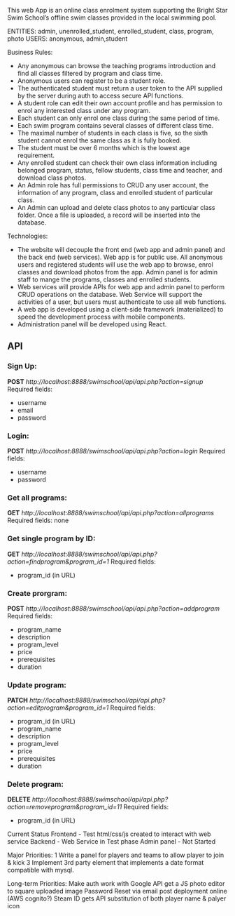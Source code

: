 This web App is an online class enrolment system supporting the Bright Star Swim School’s offline swim classes provided in the local swimming pool.

ENTITIES: admin, unenrolled_student, enrolled_student, class, program, photo
USERS: anonymous, admin,student

Business Rules:
* Any anonymous can browse the teaching programs introduction and find all classes filtered by program and class time.
* Anonymous users can register to be a student role. 
* The authenticated student must return a user token to the API supplied by the server during auth to access secure API functions.
* A student role can edit their own account profile and has permission to enrol any interested class under any program.
* Each student can only enrol one class during the same period of time.
* Each swim program contains several classes of different class time.
* The maximal number of students in each class is five, so the sixth student cannot enrol
the same class as it is fully booked.
* The student must be over 6 months which is the lowest age requirement.
* Any enrolled student can check their own class information including belonged program, status, fellow students, class time and teacher, and download class photos.
* An Admin role has full permissions to CRUD any user account, the information of any program, class and enrolled student of particular class.
* An Admin can upload and delete class photos to any particular class folder. Once a file is uploaded, a record will be inserted into the database.


Technologies:
* The website will decouple the front end (web app and admin panel) and the back end (web services). Web app is for public use. All anonymous users and registered students will use the web app to browse, enrol classes and download photos from the app. Admin panel is for admin staff to mange the programs, classes and enrolled students. 
* Web services will provide APIs for web app and admin panel to perform CRUD operations on the database. Web Service will support the activities of a user, but users must authenticate to use all web functions.
* A web app is developed using a client-side framework (materialized) to speed the development process with mobile components.
* Administration panel will be developed using React.

## API

### Sign Up:
__POST__ *http://localhost:8888/swimschool/api/api.php?action=signup*
Required fields:
* username
* email
* password

### Login:
__POST__ *http://localhost:8888/swimschool/api/api.php?action=login*
Required fields:
* username
* password

### Get all programs:
__GET__ *http://localhost:8888/swimschool/api/api.php?action=allprograms*
Required fields:
none

### Get single program by ID:
__GET__ *http://localhost:8888/swimschool/api/api.php?action=findprogram&program_id=1*
Required fields:
* program_id (in URL)

### Create prorgram:
__POST__ *http://localhost:8888/swimschool/api/api.php?action=addprogram*
Required fields:
* program_name
* description
* program_level
* price
* prerequisites
* duration

### Update program:
__PATCH__ *http://localhost:8888/swimschool/api/api.php?action=editprogram&program_id=1*
Required fields:
* program_id (in URL)
* program_name
* description
* program_level
* price
* prerequisites
* duration

### Delete program:
__DELETE__ *http://localhost:8888/swimschool/api/api.php?action=removeprogram&program_id=11*
Required fields:
* program_id (in URL)


Current Status
 Frontend - Test html/css/js created to interact with web service
 Backend - Web Service in Test phase
 Admin panel - Not Started

Major Priorities:
 1 Write a panel for players and teams to allow player to join & kick
 3 Implement 3rd party element that implements a date format compatible with mysql.

Long-term Priorities:
 Make auth work with Google API
 get a JS photo editor to square uploaded image
 Password Reset via email post deployment online (AWS cognito?)
 Steam ID gets API substitution of both player name & palyer icon 